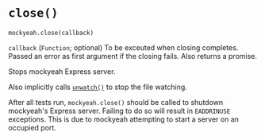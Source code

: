 # `close()`

`mockyeah.close(callback)`

`callback` (`Function`; optional) To be exceuted when closing completes.
Passed an error as first argument if the closing fails. Also returns a promise.

Stops mockyeah Express server.

Also implicitly calls [`unwatch()`](./unwatch.md) to stop the file watching.

After all tests run, `mockyeah.close()` should be called to
shutdown mockyeah's Express server. Failing to do so will result in `EADDRINUSE`
exceptions. This is due to mockyeah attempting to start a server on an occupied port.
